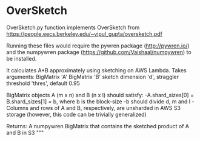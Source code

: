 # OverSketch

OverSketch.py function implements OverSketch from 
https://people.eecs.berkeley.edu/~vipul_gupta/oversketch.pdf

Running these files would require the pywren package (http://pywren.io/) and the numpywren package (https://github.com/Vaishaal/numpywren) to be installed.

It calculates A*B approximately using sketching on AWS Lambda.
Takes arguments: 
BigMatrix 'A' 
BigMatrix 'B' 
sketch dimension 'd', 
straggler threshold 'thres', default 0.95 

BigMatrix objects A (m x n) and B (n x l) should satisfy:
-A.shard_sizes[0] = B.shard_sizes[1] = b, where b is the block-size
-b should divide d, m and l
-Columns and rows of A and B, respectively, are unsharded in AWS S3 storage (however, this code can be trivially generalized)

Returns: A numpywren BigMatrix that contains the sketched product of A and B in S3
"""
